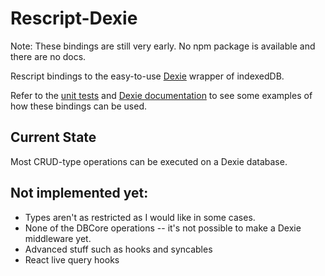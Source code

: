 # Rescript-Dexie

Note: These bindings are still very early. No npm package is available and there are no docs.

Rescript bindings to the easy-to-use [Dexie](https://dexie.org) wrapper of indexedDB.

Refer to the [unit
tests](https://github.com/dusty-phillips/rescript-dexie/tree/main/tests) and
[Dexie documentation](https://dexie.org/docs/) to see some examples
of how these bindings can be used.

## Current State

Most CRUD-type operations can be executed on a Dexie database.

## Not implemented yet:

- Types aren't as restricted as I would like in some cases.
- None of the DBCore operations -- it's not possible to make a Dexie middleware yet.
- Advanced stuff such as hooks and syncables
- React live query hooks
